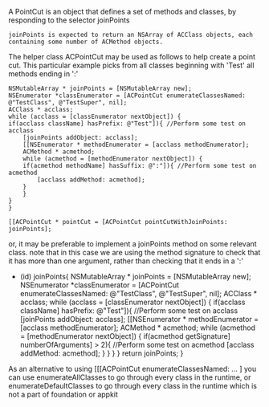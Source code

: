 A PointCut is an object that defines a set of methods and classes, by responding to the selector     joinPoints

    joinPoints is expected to return an NSArray of ACClass objects, each containing some number of ACMethod objects.

The helper class ACPointCut may be used as follows to help create a point cut.  This particular example picks from all classes beginning with 'Test' all methods ending in ':'
    
    NSMutableArray * joinPoints = [NSMutableArray new];
    NSEnumerator *classEnumerator = [ACPointCut enumerateClassesNamed: @"TestClass", @"TestSuper", nil];
    ACClass * acclass;
    while (acclass = [classEnumerator nextObject]) {
	if(acclass className] hasPrefix: @"Test"]){ //Perform some test on acclass
	    [joinPoints addObject: acclass];
	    [[NSEnumerator * methodEnumerator = [acclass methodEnumerator];
	    ACMethod * acmethod;
	    while (acmethod = [methodEnumerator nextObject]) {
		if(acmethod methodName] hasSuffix: @":"]){ //Perform some test on acmethod
		    [acclass addMethod: acmethod];
		}
	    }
	}
    }

    [[ACPointCut * pointCut = [ACPointCut pointCutWithJoinPoints: joinPoints];


or, it may be preferable to implement a     joinPoints method on some relevant class.
note that in this case we are using the method signature to check that it has more than one argument, rather than checking that it ends in a ':'
    
- (id) joinPoints{
    NSMutableArray * joinPoints = [NSMutableArray new];
    NSEnumerator *classEnumerator = [ACPointCut enumerateClassesNamed: @"TestClass", @"TestSuper", nil];
    ACClass * acclass;
    while (acclass = [classEnumerator nextObject]) {
	if(acclass className] hasPrefix: @"Test"]){ //Perform some test on acclass
	    [joinPoints addObject: acclass];
	    [[NSEnumerator * methodEnumerator = [acclass methodEnumerator];
	    ACMethod * acmethod;
	    while (acmethod = [methodEnumerator nextObject]) { 
		if(acmethod getSignature] numberOfArguments] > 2){ //Perform some test on acmethod
		    [acclass addMethod: acmethod];
		}
	    }
	}
    }
    return joinPoints;
}


As an alternative to using      [[[ACPointCut enumerateClassesNamed: ... ] you can use     enumerateAllClasses to go through every class in the runtime, or     enumerateDefaultClasses to go through every class in the runtime which is not a part of foundation or appkit
